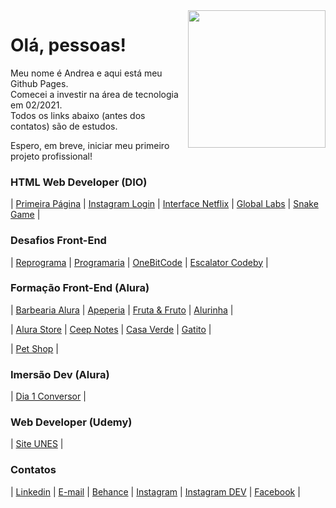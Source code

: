 <img src="https://media.giphy.com/media/LPgFwCQg4HQBvPihcn/giphy.gif" width="220px" align="right">

# Olá, pessoas!

Meu nome é Andrea e aqui está meu Github Pages.  
Comecei a investir na área de tecnologia em 02/2021.  
Todos os links abaixo (antes dos contatos) são de estudos.

Espero, em breve, iniciar meu primeiro projeto profissional!

### HTML Web Developer (DIO)

| [Primeira Página](https://andreadcsousa.github.io/dio_webpage_inicio/) | [Instagram Login](https://andreadcsousa.github.io/dio_desafio_instagram/) | [Interface Netflix](https://andreadcsousa.github.io/dio_desafio_netflix/) | [Global Labs](https://andreadcsousa.github.io/dio_introducao_bootstrap/) | [Snake Game](https://andreadcsousa.github.io/dio_desafio_snake/) |

### Desafios Front-End

| [Reprograma](https://andreadcsousa.github.io/reprograma_oficina/) | [Programaria](https://andreadcsousa.github.io/programaria_frontend/) | [OneBitCode](https://andreadcsousa.github.io/onebitcode_calculadora/) | [Escalator Codeby](https://andreadcsousa.github.io/codeby_escalator/) |

### Formação Front-End (Alura)

| [Barbearia Alura](https://andreadcsousa.github.io/alura_webpage_barbearia/) | [Apeperia](https://andreadcsousa.github.io/alura_layout_responsivo/) | [Fruta & Fruto](https://andreadcsousa.github.io/alura_arquitetura_css/) | [Alurinha](https://andreadcsousa.github.io/alura_webpage_flexbox/) |

| [Alura Store](https://andreadcsousa.github.io/alura_webpage_grid/) | [Ceep Notes](https://andreadcsousa.github.io/alura_array_javascript/) | [Casa Verde](https://andreadcsousa.github.io/alura_webpage_emmet/) | [Gatito](https://andreadcsousa.github.io/alura_paralaxe_carrossel/) |

| [Pet Shop](https://andreadcsousa.github.io/alura_webpage_sass/) |

### Imersão Dev (Alura)

| [Dia 1 Conversor](https://andreadcsousa.github.io/alura_imersao_dia1/) |

### Web Developer (Udemy)

| [Site UNES](https://andreadcsousa.github.io/udemy_projetoUnes/) |

### Contatos

| [Linkedin](https://www.linkedin.com/in/andrea-dcsousa/) | [E-mail](mailto:andrea.dcsousa@gmail.com) | [Behance](https://www.freecodecamp.org/andreadcsousa) | [Instagram](https://www.instagram.com/pinklovesxtina/) | [Instagram DEV](https://www.instagram.com/insight.content/) | [Facebook](https://www.facebook.com/pinkLOVESxtina) |
